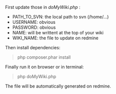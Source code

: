 First update those in *doMyWiki.php* :

- PATH_TO_SVN: the local path to svn (/home/...)
- USERNAME: obvious
- PASSWORD: obvious
- NAME: will be writtent at the top of your wiki
- WIKI_NAME: the file to update on redmine

Then install dependencies:
>php composer.phar install

Finally run it on browser or in terminal:
>php doMyWiki.php

The file will be automatically generated on redmine.
